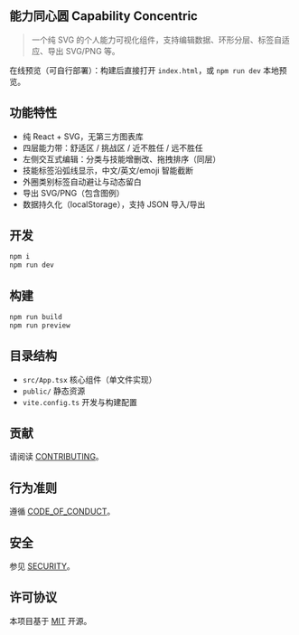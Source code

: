 ## 能力同心圆 Capability Concentric

> 一个纯 SVG 的个人能力可视化组件，支持编辑数据、环形分层、标签自适应、导出 SVG/PNG 等。

在线预览（可自行部署）：构建后直接打开 `index.html`，或 `npm run dev` 本地预览。

## 功能特性
- 纯 React + SVG，无第三方图表库
- 四层能力带：舒适区 / 挑战区 / 近不胜任 / 远不胜任
- 左侧交互式编辑：分类与技能增删改、拖拽排序（同层）
- 技能标签沿弧线显示，中文/英文/emoji 智能截断
- 外圈类别标签自动避让与动态留白
- 导出 SVG/PNG（包含图例）
- 数据持久化（localStorage），支持 JSON 导入/导出

## 开发
```bash
npm i
npm run dev
```

## 构建
```bash
npm run build
npm run preview
```

## 目录结构
- `src/App.tsx` 核心组件（单文件实现）
- `public/` 静态资源
- `vite.config.ts` 开发与构建配置

## 贡献
请阅读 [CONTRIBUTING](./CONTRIBUTING.md)。

## 行为准则
遵循 [CODE_OF_CONDUCT](./CODE_OF_CONDUCT.md)。

## 安全
参见 [SECURITY](./SECURITY.md)。

## 许可协议
本项目基于 [MIT](./LICENSE) 开源。
